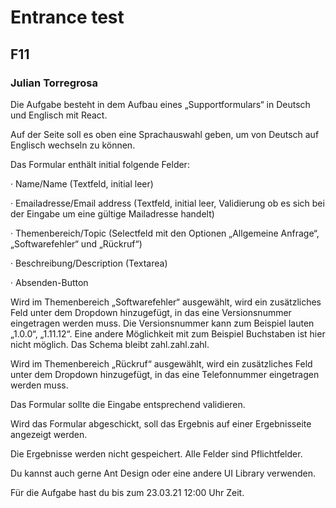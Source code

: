 # Entrance test

## F11

### Julian Torregrosa

Die Aufgabe besteht in dem Aufbau eines „Supportformulars“ in Deutsch und Englisch mit React.

Auf der Seite soll es oben eine Sprachauswahl geben, um von Deutsch auf Englisch wechseln zu können.

Das Formular enthält initial folgende Felder:

· Name/Name (Textfeld, initial leer)

· Emailadresse/Email address (Textfeld, initial leer, Validierung ob es sich bei der Eingabe um eine gültige Mailadresse handelt)

· Themenbereich/Topic (Selectfeld mit den Optionen „Allgemeine Anfrage“, „Softwarefehler“ und „Rückruf“)

· Beschreibung/Description (Textarea)

· Absenden-Button

Wird im Themenbereich „Softwarefehler“ ausgewählt, wird ein zusätzliches Feld unter dem Dropdown hinzugefügt, in das eine Versionsnummer eingetragen werden muss. Die Versionsnummer kann zum Beispiel lauten „1.0.0“, „1.11.12“. Eine andere Möglichkeit mit zum Beispiel Buchstaben ist hier nicht möglich. Das Schema bleibt zahl.zahl.zahl.

Wird im Themenbereich „Rückruf“ ausgewählt, wird ein zusätzliches Feld unter dem Dropdown hinzugefügt, in das eine Telefonnummer eingetragen werden muss.

Das Formular sollte die Eingabe entsprechend validieren.

Wird das Formular abgeschickt, soll das Ergebnis auf einer Ergebnisseite angezeigt werden.

Die Ergebnisse werden nicht gespeichert.
Alle Felder sind Pflichtfelder.

Du kannst auch gerne Ant Design oder eine andere UI Library verwenden.

Für die Aufgabe hast du bis zum 23.03.21 12:00 Uhr Zeit.
